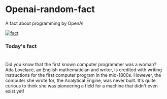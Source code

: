 
# Openai-random-fact
 A fact about programming by OpenAI

[![fact](https://github.com/MarioVidoni/openai-daily-fact/actions/workflows/main.yml/badge.svg)](https://github.com/MarioVidoni/openai-daily-fact/actions/workflows/main.yml)

### Today's fact
# 
Did you know that the first known computer programmer was a woman? Ada Lovelace, an English mathematician and writer, is credited with writing instructions for the first computer program in the mid-1800s. However, the computer she wrote for, the Analytical Engine, was never built. It's quite curious to think she was pioneering a field for a machine that didn't even exist yet!